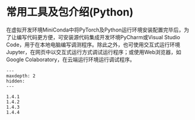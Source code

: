 # 常用工具及包介绍(Python)


在虚拟开发环境MiniConda中将PyTorch及Python运行环境安装配置完毕后，为了让编写代码更方便，可安装源代码集成开发环境PyCharm或Visual Studio Code，用于在本地电脑编写调测程序。除此之外，也可使用交互式运行环境Jupyter，在网页中以交互式运行方式调试运行程序；或使用Web浏览器，如Google Colaboratory，在云端运行环境运行调试程序。

```{toctree}
---
maxdepth: 2
hidden:
---

1.4.1
1.4.2
1.4.3
1.4.4
```
